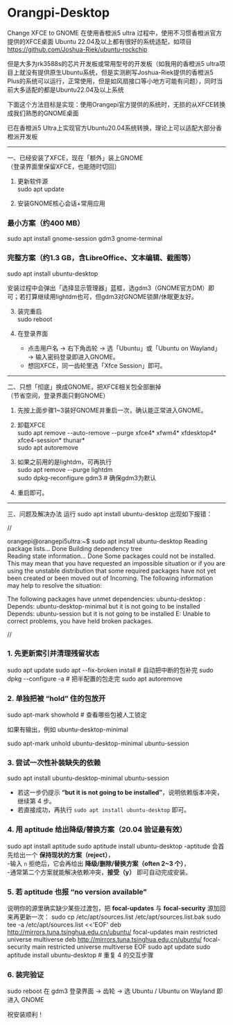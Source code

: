 # Orangpi-Desktop
Change XFCE to GNOME
在使用香橙派5 ultra 过程中，使用不习惯香橙派官方提供的XFCE桌面
Ubuntu 22.04及以上都有很好的系统适配，如项目 https://github.com/Joshua-Riek/ubuntu-rockchip

但是大多为rk3588s的芯片开发板或常用型号的开发板（如我用的香橙派5 ultra项目上就没有提供原生Ubuntu系统，但是实测刷写Joshua-Riek提供的香橙派5 Plus的系统可以运行，正常使用，但是如风扇接口等小地方可能有问题），同时当前大多适配的都是Ubuntu22.04及以上系统

下面这个方法目标是实现：使用Orangepi官方提供的系统时，无损的从XFCE转换成我们熟悉的GNOME桌面

已在香橙派5 Ultra上实现官方Ubuntu20.04系统转换，理论上可以适配大部分香橙派开发板

------------------------------------------------
一、已经安装了XFCE，现在「额外」装上GNOME  
（登录界面里保留XFCE，也能随时切回）

1. 更新软件源  
   sudo apt update

2. 安装GNOME核心会话+常用应用  
### 最小方案（约400 MB）  
   sudo apt install gnome-session gdm3 gnome-terminal  

### 完整方案（约1.3 GB，含LibreOffice、文本编辑、截图等）  
   sudo apt install ubuntu-desktop  

   安装过程中会弹出「选择显示管理器」蓝框，选gdm3（GNOME官方DM）即可；若打算继续用lightdm也可，但gdm3对GNOME锁屏/休眠更友好。

3. 装完重启  
   sudo reboot

4. 在登录界面  
   - 点击用户名 → 右下角齿轮 → 选「Ubuntu」或「Ubuntu on Wayland」 → 输入密码登录即进入GNOME。  
   - 想回XFCE，同一齿轮里选「Xfce Session」即可。

------------------------------------------------
二、只想「彻底」换成GNOME，把XFCE相关包全部删掉  
（节省空间，登录界面只剩GNOME）

1. 先按上面步骤1~3装好GNOME并重启一次，确认能正常进入GNOME。

2. 卸载XFCE  
   sudo apt remove --auto-remove --purge xfce4\* xfwm4\* xfdesktop4\* xfce4-session\* thunar\*  
   sudo apt autoremove

3. 如果之前用的是lightdm，可再执行  
   sudo apt remove --purge lightdm  
   sudo dpkg-reconfigure gdm3    # 确保gdm3为默认

4. 重启即可。
   
------------------------------------------------
三、问题及解决办法
运行 sudo apt install ubuntu-desktop 出现如下报错：

//

orangepi@orangepi5ultra:~$ sudo apt install ubuntu-desktop
Reading package lists... Done
Building dependency tree       
Reading state information... Done
Some packages could not be installed. This may mean that you have
requested an impossible situation or if you are using the unstable
distribution that some required packages have not yet been created
or been moved out of Incoming.
The following information may help to resolve the situation:

The following packages have unmet dependencies:
 ubuntu-desktop : Depends: ubuntu-desktop-minimal but it is not going to be installed
                  Depends: ubuntu-session but it is not going to be installed
E: Unable to correct problems, you have held broken packages.

//

### 1. 先更新索引并清理残留状态
sudo apt update
sudo apt --fix-broken install   # 自动把中断的包补完
sudo dpkg --configure -a        # 把半配置的包走完
sudo apt autoremove

### 2. 单独把被 “hold” 住的包放开
sudo apt-mark showhold          # 查看哪些包被人工锁定

如果有输出，例如 ubuntu-desktop-minimal

sudo apt-mark unhold ubuntu-desktop-minimal ubuntu-session

### 3. 尝试一次性补装缺失的依赖
sudo apt install ubuntu-desktop-minimal ubuntu-session
- 若这一步仍提示 **“but it is not going to be installed”**，说明依赖版本冲突，继续第 4 步。  
- 若直接成功，再执行 `sudo apt install ubuntu-desktop` 即可。

### 4. 用 aptitude 给出降级/替换方案（20.04 验证最有效）
sudo apt install aptitude
sudo aptitude install ubuntu-desktop
-aptitude 会首先给出一个 **保持现状的方案（reject）**，  
-输入 `n` 拒绝后，它会再给出 **降级/删除/替换方案（often 2~3 个）**，  
-通常第二个方案就能解决依赖冲突，**接受（y）** 即可自动完成安装。

### 5. 若 aptitude 也报 “no version available”
说明你的源里确实缺少某些过渡包，把 **focal-updates** 与 **focal-security** 源加回来再更新一次：
sudo cp /etc/apt/sources.list /etc/apt/sources.list.bak
sudo tee -a /etc/apt/sources.list <<'EOF'
deb http://mirrors.tuna.tsinghua.edu.cn/ubuntu/ focal-updates main restricted universe multiverse
deb http://mirrors.tuna.tsinghua.edu.cn/ubuntu/ focal-security main restricted universe multiverse
EOF
sudo apt update
sudo aptitude install ubuntu-desktop   # 重复 4 的交互步骤

### 6. 装完验证
sudo reboot
在 gdm3 登录界面 → 齿轮 → 选 Ubuntu / Ubuntu on Wayland 即进入 GNOME
  
祝安装顺利！


